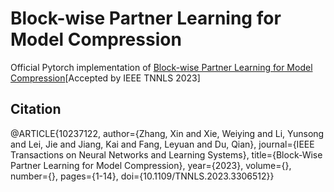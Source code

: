# Block-wise Partner Learning for Model Compression
Official Pytorch implementation of [Block-wise Partner Learning for Model Compression](https://ieeexplore.ieee.org/abstract/document/10237122)[Accepted by IEEE TNNLS 2023]

## Citation
@ARTICLE{10237122,
  author={Zhang, Xin and Xie, Weiying and Li, Yunsong and Lei, Jie and Jiang, Kai and Fang, Leyuan and Du, Qian},
  journal={IEEE Transactions on Neural Networks and Learning Systems}, 
  title={Block-Wise Partner Learning for Model Compression}, 
  year={2023},
  volume={},
  number={},
  pages={1-14},
  doi={10.1109/TNNLS.2023.3306512}}



